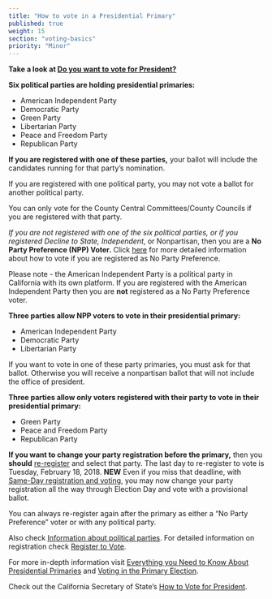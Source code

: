 ```yaml
---
title: "How to vote in a Presidential Primary"
published: true
weight: 15
section: "voting-basics"
priority: "Minor"
---
```


**Take a look at [Do you want to vote for President?](https://drive.google.com/file/d/1EPQazrB7nQlvZkIOtILqhttTbFofRF61/view?usp=sharing)**  

**Six political parties are holding presidential primaries:**    
- American Independent Party  
- Democratic Party  
- Green Party  
- Libertarian Party  
- Peace and Freedom Party  
- Republican Party  

**If you are registered with one of these parties,** your ballot will include the candidates running for that party’s nomination.  

If you are registered with one political party, you may not vote a ballot for another political party.  

You can only vote for the County Central Committees/County Councils if you are registered with that party.  

*If you are not registered with one of the six political parties, or if you registered Decline to State, Independent*, or Nonpartisan, then you are a **No Party Preference (NPP) Voter.** Click [here](#menu-item-how-do-i-vote-for-president-if-i-am-registered-as-no-party-preference?) for more detailed information about how to vote if you are registered as No Party Preference.

Please note - the American Independent Party is a political party in California with its own platform. If you are registered with the American Independent Party then you are **not** registered as a No Party Preference voter.   

**Three parties allow NPP voters to vote in their presidential primary:**  
- American Independent Party  
- Democratic Party  
- Libertarian Party  

If you want to vote in one of these party primaries, you must ask for that ballot. Otherwise you will receive a nonpartisan ballot that will not include the office of president.  

**Three parties allow only voters registered with their party to vote in their presidential primary:**  
- Green Party  
- Peace and Freedom Party  
- Republican Party  

**If you want to change your party registration before the primary,** then you **should** [re-register](http://registertovote.ca.gov/) and select that party. The last day to re-register to vote is Tuesday, February 18, 2018. **NEW** Even if you miss that deadline, with [Same-Day registration and voting](#menu-item-missed-the-voter-registration-deadline-you-can-still-register-and-vote), you may now change your party registration all the way through Election Day and vote with a provisional ballot.

You can always re-register again after the primary as either a “No Party Preference” voter or with any political party.  

Also check [Information about political parties](#menu-item-information-about-political-parties). For detailed information on registration check [Register to Vote](#section-register-to-vote).  

For more in-depth information visit [Everything you Need to Know About Presidential Primaries](http://lwv.org/blog/everything-you-need-know-about-presidential-primaries) and [Voting in the Primary Election](https://cavotes.org/vote/primary). 

Check out the California Secretary of State’s [How to Vote for President](https://www.sos.ca.gov/elections/voting-info/how-vote-president/).
